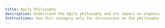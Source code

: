 ```yaml
---
title: Agile Philosophy
description: Understand the Agile philosophy and its impact on organisations. Go beyond frameworks to explore Agile as a guiding ethos for value delivery.
Instructions: Use this category only for discussions on the philosophy of Agile, including its principles, values, and strategic applications. Topics should focus on Agile as an ethos, its historical foundations, and its evolution beyond methodologies like Scrum, Kanban, Lean, XP, and other agile frameworks and methodologies.
---
```

